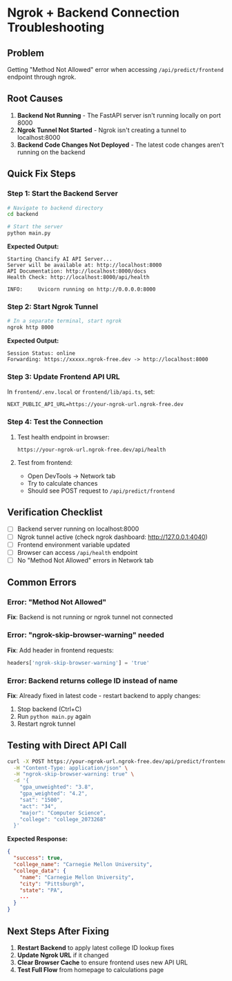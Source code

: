 # Ngrok + Backend Connection Troubleshooting

## Problem
Getting "Method Not Allowed" error when accessing `/api/predict/frontend` endpoint through ngrok.

## Root Causes

1. **Backend Not Running** - The FastAPI server isn't running locally on port 8000
2. **Ngrok Tunnel Not Started** - Ngrok isn't creating a tunnel to localhost:8000
3. **Backend Code Changes Not Deployed** - The latest code changes aren't running on the backend

## Quick Fix Steps

### Step 1: Start the Backend Server

```bash
# Navigate to backend directory
cd backend

# Start the server
python main.py
```

**Expected Output:**
```
Starting Chancify AI API Server...
Server will be available at: http://localhost:8000
API Documentation: http://localhost:8000/docs
Health Check: http://localhost:8000/api/health

INFO:     Uvicorn running on http://0.0.0.0:8000
```

### Step 2: Start Ngrok Tunnel

```bash
# In a separate terminal, start ngrok
ngrok http 8000
```

**Expected Output:**
```
Session Status: online
Forwarding: https://xxxxx.ngrok-free.dev -> http://localhost:8000
```

### Step 3: Update Frontend API URL

In `frontend/.env.local` or `frontend/lib/api.ts`, set:
```
NEXT_PUBLIC_API_URL=https://your-ngrok-url.ngrok-free.dev
```

### Step 4: Test the Connection

1. Test health endpoint in browser:
   ```
   https://your-ngrok-url.ngrok-free.dev/api/health
   ```

2. Test from frontend:
   - Open DevTools → Network tab
   - Try to calculate chances
   - Should see POST request to `/api/predict/frontend`

## Verification Checklist

- [ ] Backend server running on localhost:8000
- [ ] Ngrok tunnel active (check ngrok dashboard: http://127.0.0.1:4040)
- [ ] Frontend environment variable updated
- [ ] Browser can access `/api/health` endpoint
- [ ] No "Method Not Allowed" errors in Network tab

## Common Errors

### Error: "Method Not Allowed"
**Fix**: Backend is not running or ngrok tunnel not connected

### Error: "ngrok-skip-browser-warning" needed
**Fix**: Add header in frontend requests:
```typescript
headers['ngrok-skip-browser-warning'] = 'true'
```

### Error: Backend returns college ID instead of name
**Fix**: Already fixed in latest code - restart backend to apply changes:
1. Stop backend (Ctrl+C)
2. Run `python main.py` again
3. Restart ngrok tunnel

## Testing with Direct API Call

```bash
curl -X POST https://your-ngrok-url.ngrok-free.dev/api/predict/frontend \
  -H "Content-Type: application/json" \
  -H "ngrok-skip-browser-warning: true" \
  -d '{
    "gpa_unweighted": "3.8",
    "gpa_weighted": "4.2",
    "sat": "1500",
    "act": "34",
    "major": "Computer Science",
    "college": "college_2073268"
  }'
```

**Expected Response:**
```json
{
  "success": true,
  "college_name": "Carnegie Mellon University",
  "college_data": {
    "name": "Carnegie Mellon University",
    "city": "Pittsburgh",
    "state": "PA",
    ...
  }
}
```

## Next Steps After Fixing

1. **Restart Backend** to apply latest college ID lookup fixes
2. **Update Ngrok URL** if it changed
3. **Clear Browser Cache** to ensure frontend uses new API URL
4. **Test Full Flow** from homepage to calculations page
